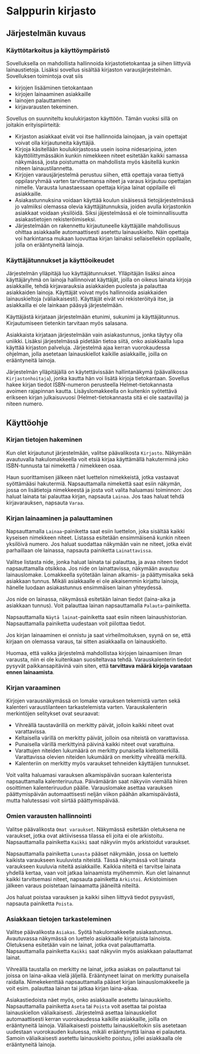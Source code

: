 # Salppurin kirjasto

## Järjestelmän kuvaus

### Käyttötarkoitus ja käyttöympäristö

Sovelluksella on mahdollista hallinnoida kirjastotietokantaa ja siihen liittyviä lainaustietoja. Lisäksi sovellus sisältää kirjaston varausjärjestelmän. Sovelluksen toimintoja ovat siis
- kirjojen lisääminen tietokantaan
- kirjojen lainaaminen asiakkaille
- lainojen palauttaminen
- kirjavarausten tekeminen.

Sovellus on suunniteltu koulukirjaston käyttöön. Tämän vuoksi sillä on joitakin erityispiirteitä:
- Kirjaston asiakkaat eivät voi itse hallinnoida lainojaan, ja vain opettajat voivat olla kirjautuneita käyttäjiä.
- Kirjoja käsitellään koulukirjastossa usein isoina nidesarjoina, joten käyttöliittymässäkin kunkin nimekkeen niteet esitetään kaikki samassa näkymässä, josta poistumatta on mahdollista myös käsitellä kunkin niteen lainaustilannetta.
- Kirjojen varausjärjestelmä perustuu siihen, että opettaja varaa tiettyä oppilasryhmää varten tarvitsemansa niteet ja varaus kirjautuu opettajan nimelle. Varausta lunastaessaan opettaja kirjaa lainat oppilaille eli asiakkaille.
- Asiakastunnuksina voidaan käyttää koulun sisäisessä tietojärjestelmässä jo valmiiksi olemassa olevia käyttäjätunnuksia, joiden avulla kirjastonkin asiakkaat voidaan yksilöidä. Siksi jäjestelmässä ei ole toiminnallisuutta asiakastietojen rekisteröimiseksi.
- Järjestelmään on rakennettu kirjautuneelle käyttäjälle mahdollisuus ohittaa asiakkaalle automaattisesti asetettu lainauskielto. Näin opettaja voi harkintansa mukaan luovuttaa kirjan lainaksi sellaisellekin oppilaalle, jolla on erääntyneitä lainoja.

### Käyttäjätunnukset ja käyttöoikeudet

Järjestelmän ylläpitäjä luo käyttäjätunnukset. Ylläpitäjän lisäksi ainoa käyttäjäryhmä on lainoja hallinnoivat käyttäjät, joilla on oikeus lainata kirjoja asiakkaille, tehdä kirjavarauksia asiakkaiden puolesta ja palauttaa asiakkaiden lainoja. Käyttäjät voivat myös hallinnoida asiakkaiden lainauskieltoja (väliaikaisesti). Käyttäjät eivät voi rekisteröityä itse, ja asiakkailla ei ole lainkaan pääsyä järjestelmään.

Käyttäjästä kirjataan järjestelmään etunimi, sukunimi ja käyttäjätunnus. Kirjautumiseen tietenkin tarvitaan myös salasana.

Asiakkaista kirjataan järjestelmään vain asiakastunnus, jonka täytyy olla uniikki. Lisäksi järjestelmässä pidetään tietoa siitä, onko asiakkaalla lupa käyttää kirjaston palveluja. Järjestelmä ajaa kerran vuorokaudessa ohjelman, jolla asetetaan lainauskiellot kaikille asiakkaille, joilla on erääntyneitä lainoja.

Järjestelmän ylläpitäjällä on käytettävissään hallintanäkymä (päävalikossa `Kirjastonhoitaja`), jonka kautta hän voi lisätä kirjoja tietokantaan. Sovellus hakee kirjan tiedot ISBN-numeron perusteella Helmet-tietokannasta avoimen rajapinnan kautta. Lisäyslomakkeella on kuitenkin syötettävä erikseen kirjan julkaisuvuosi (Helmet-tietokannasta sitä ei ole saatavilla) ja niteen numero.

## Käyttöohje

### Kirjan tietojen hakeminen

Kun olet kirjautunut järjestelmään, valitse päävalikosta `Kirjasto`. Näkymään avautuvalla hakulomakkeella voit etsiä kirjaa käyttämällä hakuterminä joko ISBN-tunnusta tai nimekettä / nimekkeen osaa.

Haun suorittamisen jälkeen näet luettelon nimekkeistä, jotka vastaavat syöttämääsi hakutermiä. Napsauttamalla nimekettä saat esiin näkymän, jossa on lisätietoja nimekkeestä ja josta voit valita haluamasi toiminnon: Jos haluat lainata tai palauttaa kirjan, napsauta `Lainaa`. Jos taas haluat tehdä kirjavarauksen, napsauta `Varaa`.

### Kirjan lainaaminen ja palauttaminen

Napsauttamalla `Lainaa`-painiketta saat esiin luettelon, joka sisältää kaikki kyseisen nimekkeen niteet. Listassa esitetään ensimmäisenä kunkin niteen yksilöivä numero. Jos haluat suodattaa näkymään vain ne niteet, jotka eivät parhaillaan ole lainassa, napsauta painiketta `Lainattavissa`.

Valitse listasta nide, jonka haluat lainata tai palauttaa, ja avaa niteen tiedot napsauttamalla otsikkoa. Jos nide on lainattavissa, näkymään avautuu lainauslomake. Lomakkeella syötetään lainan alkamis- ja päättymisaika sekä asiakkaan tunnus. Mikäli asiakkaalle ei ole aikaisemmin kirjattu lainoja, hänelle luodaan asiakastunnus ensimmäisen lainan yhteydessä.

Jos nide on lainassa, näkymässä esitetään lainan tiedot (laina-aika ja asiakkaan tunnus). Voit palauttaa lainan napsauttamalla `Palauta`-painiketta.

Napsauttamalla `Näytä lainat`-painiketta saat esiin niteen lainaushistorian. Napsauttamalla painiketta uudestaan voit piilottaa tiedot.

Jos kirjan lainaaminen ei onnistu ja saat virheilmoituksen, syynä on se, että kirjaan on olemassa varaus, tai sitten asiakkaalla on lainauskielto.

Huomaa, että vaikka järjestelmä mahdollistaa kirjojen lainaamisen ilman varausta, niin ei ole kuitenkaan suositeltavaa tehdä. Varauskalenterin tiedot pysyvät paikkansapitävinä vain siten, että **tarvittava määrä kirjoja varataan ennen lainaamista**.

### Kirjan varaaminen

Kirjojen varausnäkymässä on lomake varauksen tekemistä varten sekä kalenteri varaustilanteen tarkastelemista varten. Varauskalenterin merkintöjen selitykset ovat seuraavat:
- Vihreällä taustavärillä on merkitty päivät, jolloin kaikki niteet ovat varattavissa.
- Keltaisella värillä on merkitty päivät, jolloin osa niteistä on varattavissa.
- Punaisella värillä merkittyinä päivinä kaikki niteet ovat varattuina.
- Varattujen niteiden lukumäärä on merkitty punaisella kieltomerkillä. Varattavissa olevien niteiden lukumäärä on merkitty vihreällä merkillä.
- Kalenteriin on merkitty myös varaukset tehneiden käyttäjien tunnukset.

Voit valita haluamasi varauksen alkamispäivän suoraan kalenterista napsauttamalla kalenteriruutua. Päivämäärän saat näkyviin viemällä hiiren osoittimen kalenteriruudun päälle. Varauslomake asettaa varauksen päättymispäivän automaattisesti neljän viikon päähän alkamispäivästä, mutta halutessasi voit siirtää päättymispäivää.

### Omien varausten hallinnointi

Valitse päävalikosta `Omat varaukset`. Näkymässä esitetään oletuksena ne varaukset, jotka ovat aktiivisessa tilassa eli joita ei ole arkistoitu. Napsauttamalla painiketta `Kaikki` saat näkyviin myös arkistoidut varaukset.

Napsauttamalla painiketta `Lunasta` pääset näkymään, jossa on luettelo kaikista varaukseen kuuluvista niteistä. Tässä näkymässä voit lainata varaukseen kuuluvia niteitä asiakkaille. Kaikkia niteitä ei tarvitse lainata yhdellä kertaa, vaan voit jatkaa lainaamista myöhemmin. Kun olet lainannut kaikki tarvitsemasi niteet, napsauta painiketta `Arkistoi`. Arkistoimisen jälkeen varaus poistetaan lainaamatta jääneiltä niteiltä.

Jos haluat poistaa varauksen ja kaikki siihen liittyvä tiedot pysyvästi, napsauta painiketta `Poista`.

### Asiakkaan tietojen tarkasteleminen

Valitse päävalikosta `Asiakas`. Syötä hakulomakkeelle asiakastunnus. Avautuvassa näkymässä on luettelo asiakkaalle kirjatuista lainoista. Oletuksena esitetään vain ne lainat, jotka ovat palauttamatta. Napsauttamalla painiketta `Kaikki` saat näkyviin myös asiakkaan palauttamat lainat.

Vihreällä taustalla on merkitty ne lainat, jotka asiakas on palauttanut tai joissa on laina-aikaa vielä jäljellä. Erääntyneet lainat on merkitty punaisella raidalla. Nimekekenttää napsauttamalla pääset kirjan lainauslomakkeelle ja voit esim. palauttaa lainan tai jatkaa kirjan laina-aikaa.

Asiakastiedoista näet myös, onko asiakkaalle asetettu lainauskielto. Napsauttamalla painiketta `Aseta` tai `Poista` voit asettaa tai poistaa lainauskiellon väliaikaisesti. Järjestelmä asettaa lainauskiellot automaattisesti kerran vuorokaudessa kaikille asiakkaille, joilla on erääntyneitä lainoja. Väliaikaisesti poistettu lainauskieltokin siis asetetaan uudestaan vuorokauden kuluessa, mikäli erääntynyttä lainaa ei palauteta. Samoin väliaikaisesti asetettu lainauskielto poistuu, jollei asiakkaalla ole erääntyneitä lainoja.